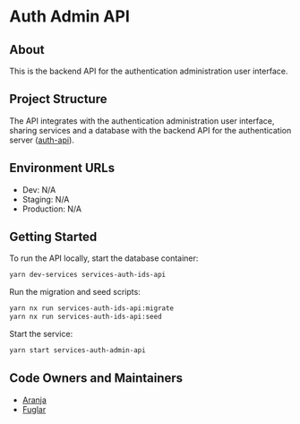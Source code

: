 # Auth Admin API

## About

This is the backend API for the authentication administration user interface.

## Project Structure

The API integrates with the authentication administration user interface, sharing services and a database with the backend API for the authentication server ([auth-api](https://docs.devland.is/apps/services/auth/ids-api)).

## Environment URLs

- Dev: N/A
- Staging: N/A
- Production: N/A

## Getting Started

To run the API locally, start the database container:

```bash
yarn dev-services services-auth-ids-api
```

Run the migration and seed scripts:

```bash
yarn nx run services-auth-ids-api:migrate
yarn nx run services-auth-ids-api:seed
```

Start the service:

```bash
yarn start services-auth-admin-api
```

## Code Owners and Maintainers

- [Aranja](https://github.com/orgs/island-is/teams/aranja/members)
- [Fuglar](https://github.com/orgs/island-is/teams/fuglar/members)
